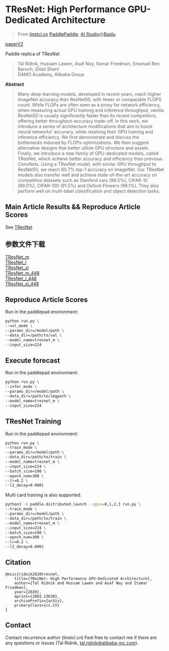 # TResNet: High Performance GPU-Dedicated Architecture
> From [linstcl.cn](http://www.linstcl.cn) [PaddlePaddle](https://www.paddlepaddle.org.cn/), [AI Studio](https://aistudio.baidu.com)@[Baidu](https://www.baidu.com)

[paperV2](https://arxiv.org/pdf/2003.13630.pdf)

Paddle replica of TResNet

> Tal Ridnik, Hussam Lawen, Asaf Noy, Itamar Friedman, Emanuel Ben Baruch, Gilad Sharir<br/>
> DAMO Academy, Alibaba Group

**Abstract**

> Many deep learning models, developed in recent years, reach higher
> ImageNet accuracy than ResNet50, with fewer or comparable FLOPS count.
> While FLOPs are often seen as a proxy for network efficiency, when
> measuring actual GPU training and inference throughput, vanilla
> ResNet50 is usually significantly faster than its recent competitors,
> offering better throughput-accuracy trade-off. In this work, we
> introduce a series of architecture modifications that aim to boost
> neural networks' accuracy, while retaining their GPU training and
> inference efficiency. We first demonstrate and discuss the bottlenecks
> induced by FLOPs-optimizations. We then suggest alternative designs
> that better utilize GPU structure and assets. Finally, we introduce a
> new family of GPU-dedicated models, called TResNet, which achieve
> better accuracy and efficiency than previous ConvNets. Using a TResNet
> model, with similar GPU throughput to ResNet50, we reach 80.7\%
> top-1 accuracy on ImageNet. Our TResNet models also transfer well and
> achieve state-of-the-art accuracy on competitive datasets such as
> Stanford cars (96.0\%), CIFAR-10 (99.0\%), CIFAR-100 (91.5\%) and
> Oxford-Flowers (99.1\%). They also perform well on multi-label classification and object detection tasks.


## Main Article Results && Reproduce Article Scores
See [TResNet](https://github.com/Alibaba-MIIL/TResNet)

## 参数文件下载
[TResNet_m](https://github.com/LINSTCL/PdPaper-1/releases/download/v1.0.0/tresnet_m.pdparams)<br>
[TResNet_l](https://github.com/LINSTCL/PdPaper-1/releases/download/v1.0.0/tresnet_l.pdparams)<br>
[TResNet_xl](https://github.com/LINSTCL/PdPaper-1/releases/download/v1.0.0/tresnet_xl.pdparams)<br>
[TResNet_m_448](https://github.com/LINSTCL/PdPaper-1/releases/download/v1.0.0/tresnet_m_448.pdparams)<br>
[TResNet_l_448](https://github.com/LINSTCL/PdPaper-1/releases/download/v1.0.0/tresnet_l_448.pdparams)<br>
[TResNet_xl_448](https://github.com/LINSTCL/PdPaper-1/releases/download/v1.0.0/tresnet_xl_448.pdparams)<br>

## Reproduce Article Scores
Run in the paddlepad environment:
```bash
python run.py \
--val_mode \
--params_dir=/model/path \
--data_dir=/path/to/val \
--model_name=tresnet_m \
--input_size=224
```

## Execute forecast
Run in the paddlepad environment:
```bash
python run.py \
--infer_mode \
--params_dir=/model/path \
--data_dir=/path/to/imgpath \
--model_name=tresnet_m \
--input_size=224
```

## TResNet Training
Run in the paddlepad environment:
```bash
python run.py \
--train_mode \
--params_dir=/model/path \
--data_dir=/path/to/train \
--model_name=tresnet_m \
--input_size=224 \
--batch_size=190 \
--epoch_num=300 \
--lr=0.2 \
--l2_decay=0.0001
```

Multi card training is also supported:
```bash
python3 -m paddle.distributed.launch --gpus=0,1,2,3 run.py \
--train_mode \
--params_dir=/model/path \
--data_dir=/path/to/train \
--model_name=tresnet_m \
--input_size=224 \
--batch_size=190 \
--epoch_num=300 \
--lr=0.2 \
--l2_decay=0.0001
```

## Citation

```
@misc{ridnik2020tresnet,
    title={TResNet: High Performance GPU-Dedicated Architecture},
    author={Tal Ridnik and Hussam Lawen and Asaf Noy and Itamar Friedman},
    year={2020},
    eprint={2003.13630},
    archivePrefix={arXiv},
    primaryClass={cs.CV}
}
```

## Contact
Contact recurrence author (linstcl.cn)
Feel free to contact me if there are any questions or issues (Tal
Ridnik, tal.ridnik@alibaba-inc.com).
